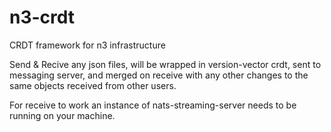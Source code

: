 # n3-crdt
CRDT framework for n3 infrastructure

Send & Recive any json files, will be wrapped in version-vector crdt, sent to messaging server, and merged on receive with any other changes to the same objects received from other users.

For receive to work an instance of nats-streaming-server needs to be running on your machine.


